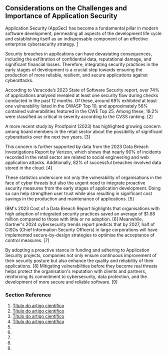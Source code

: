 ## Considerations on the Challenges and Importance of Application Security

Application Security (AppSec) has become a fundamental pillar in modern software development, permeating all aspects of the development life cycle and establishing itself as an indispensable component of an effective enterprise cybersecurity strategy. [1](#ref-1)

Security breaches in applications can have devastating consequences, including the exfiltration of confidential data, reputational damage, and significant financial losses. Therefore, integrating security practices in the early stages of development is a crucial step towards ensuring the production of more reliable, resilient, and secure applications against cyberattacks.

According to Veracode’s 2023 State of Software Security report, over 74% of applications analysed revealed at least one security flaw during checks conducted in the past 12 months. Of these, around 69% exhibited at least one vulnerability listed in the OWASP Top 10, and approximately 56% contained vulnerabilities featured in the CWE Top 25. Among these, 19.2% were classified as critical in severity according to the CVSS ranking. [2]

A more recent study by Proofpoint (2023) has highlighted growing concern among board members in the retail sector about the possibility of significant cyberattacks over the next two years. [3]

This concern is further supported by data from the 2023 Data Breach Investigations Report by Verizon, which shows that nearly 90% of incidents recorded in the retail sector are related to social engineering and web application attacks. Additionally, 82% of successful breaches involved data stored in the cloud. [4]

These statistics underscore not only the vulnerability of organisations in the face of cyber threats but also the urgent need to integrate proactive security measures from the early stages of application development. Doing so can help strengthen user trust while also resulting in significant cost savings in the production and maintenance of applications. [5]

IBM's 2023 Cost of a Data Breach Report highlights that organisations with high adoption of integrated security practices saved an average of $1.68 million compared to those with little or no adoption. [6] Meanwhile, Gartner's 2024 cybersecurity trends report predicts that by 2027, half of CISOs (Chief Information Security Officers) in large corporations will have implemented secure-by-design strategies to optimise the acceptance of control measures. [7]

By adopting a proactive stance in funding and adhering to Application Security projects, companies not only ensure continuous improvement of their security posture but also enhance the quality and reliability of their applications. [8] Mitigating vulnerabilities before they become real threats helps protect the organisation's reputation with clients and partners, reinforcing its commitment to cybersecurity, data protection, and the development of more secure and reliable software. [9]

### Section Reference

1. <a name="ref-1"></a>[Título do artigo científico](https://link-para-o-artigo-cientifico.com)
2. <a name="ref-2"></a>[Título do artigo científico](https://link-para-o-artigo-cientifico.com)
3. <a name="ref-3"></a>[Título do artigo científico](https://link-para-o-artigo-cientifico.com)
4. <a name="ref-4"></a>[Título do artigo científico](https://link-para-o-artigo-cientifico.com)
5. 
6. 
7. 
8. 
9. 